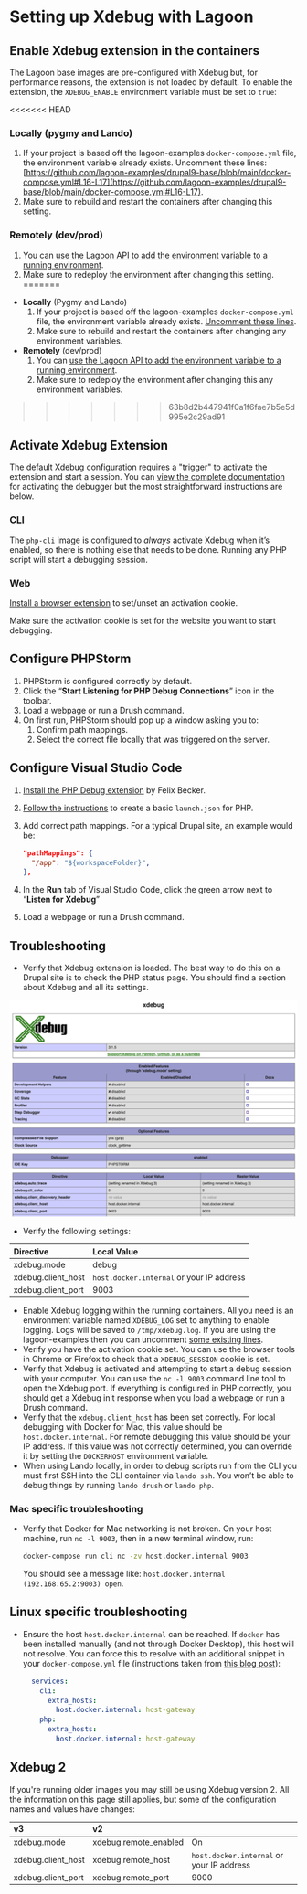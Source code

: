 # Setting up Xdebug with Lagoon

## Enable Xdebug extension in the containers

The Lagoon base images are pre-configured with Xdebug but, for performance
reasons, the extension is not loaded by default. To enable the extension, the
`XDEBUG_ENABLE` environment variable must be set to `true`:

<<<<<<< HEAD
### Locally \(pygmy and Lando\)

1. If your project is based off the lagoon-examples `docker-compose.yml`
      file, the environment variable already exists. Uncomment these lines:
      [https://github.com/lagoon-examples/drupal9-base/blob/main/docker-compose.yml#L16-L17](https://github.com/lagoon-examples/drupal9-base/blob/main/docker-compose.yml#L16-L17).
2. Make sure to rebuild and restart the containers after changing this
      setting.

### Remotely \(dev/prod\)

1. You can
      [use the Lagoon API to add the environment variable to a running environment](../concepts-advanced/environment-variables.md#runtime-environment-variables-lagoon-api).
2. Make sure to redeploy the environment after changing this setting.
=======
- **Locally** (Pygmy and Lando)
  1.  If your project is based off the lagoon-examples `docker-compose.yml`
      file, the environment variable already exists. [Uncomment these lines](https://github.com/lagoon-examples/drupal10-base/blob/main/docker-compose.yml#L14-L15).
  2.  Make sure to rebuild and restart the containers after changing any
      environment variables.
- **Remotely** (dev/prod)
  1.  You can
      [use the Lagoon API to add the environment variable to a running environment](environment-variables.md#runtime-environment-variables-lagoon-api).
  2.  Make sure to redeploy the environment after changing this any
      environment variables.
>>>>>>> 63b8d2b447941f0a1f6fae7b5e5d995e2c29ad91

## Activate Xdebug Extension

The default Xdebug configuration requires a "trigger" to activate the extension
and start a session. You can [view the complete documentation](https://xdebug.org/docs/step_debug#activate_debugger)
for activating the debugger but the most straightforward instructions are below.

### CLI

The `php-cli` image is configured to _always_ activate Xdebug when it’s enabled,
so there is nothing else that needs to be done. Running any PHP script will
start a debugging session.

### Web

[Install a browser extension](https://xdebug.org/docs/step_debug#browser-extensions)
to set/unset an activation cookie.

Make sure the activation cookie is set for the website you want to start
debugging.

## Configure PHPStorm

1. PHPStorm is configured correctly by default.
2. Click the “**Start Listening for PHP Debug Connections**” icon in the
   toolbar.
3. Load a webpage or run a Drush command.
4. On first run, PHPStorm should pop up a window asking you to:
   1. Confirm path mappings.
   2. Select the correct file locally that was triggered on the server.

## Configure Visual Studio Code

1. [Install the PHP Debug extension](https://marketplace.visualstudio.com/items?itemName=felixfbecker.php-debug)
   by Felix Becker.
2. [Follow the instructions](https://marketplace.visualstudio.com/items?itemName=felixfbecker.php-debug#vs-code-configuration)
   to create a basic `launch.json` for PHP.
3. Add correct path mappings. For a typical Drupal site, an example would be:

   ```json title="launch.json"
   "pathMappings": {
     "/app": "${workspaceFolder}",
   },
   ```

4. In the **Run** tab of Visual Studio Code, click the green arrow next to
   “**Listen for Xdebug**”
5. Load a webpage or run a Drush command.

## Troubleshooting

- Verify that Xdebug extension is loaded. The best way to do this on a Drupal
  site is to check the PHP status page. You should find a section about Xdebug
  and all its settings.

![phpinfo results](../images/phpinfo.png)

- Verify the following settings:

| Directive          | Local Value                               |
|:-------------------|:------------------------------------------|
| xdebug.mode        | debug                                     |
| xdebug.client_host | `host.docker.internal` or your IP address |
| xdebug.client_port | 9003                                      |

- Enable Xdebug logging within the running containers. All you need is an
  environment variable named `XDEBUG_LOG` set to anything to enable logging.
  Logs will be saved to `/tmp/xdebug.log`. If you are using the lagoon-examples
  then you can uncomment [some existing lines](https://github.com/lagoon-examples/drupal10-base/blob/main/docker-compose.yml#L16-L18).
- Verify you have the activation cookie set. You can use the browser tools in
  Chrome or Firefox to check that a `XDEBUG_SESSION` cookie is set.
- Verify that Xdebug is activated and attempting to start a debug session with
  your computer. You can use the `nc -l 9003` command line tool to open the
  Xdebug port. If everything is configured in PHP correctly, you should get a
  Xdebug init response when you load a webpage or run a Drush command.
- Verify that the `xdebug.client_host` has been set correctly. For local
  debugging with Docker for Mac, this value should be `host.docker.internal`.
  For remote debugging this value should be your IP address. If this value was
  not correctly determined, you can override it by setting the `DOCKERHOST`
  environment variable.
- When using Lando locally, in order to debug scripts run from the CLI you must
  first SSH into the CLI container via `lando ssh`. You won’t be able to debug
  things by running `lando drush` or `lando php`.

### Mac specific troubleshooting

- Verify that Docker for Mac networking is not broken. On your host machine, run
  `nc -l 9003`, then in a new terminal window, run:

  ```bash title="Verify Docker for Mac networking"
  docker-compose run cli nc -zv host.docker.internal 9003
  ```

  You should see a message like:
  `host.docker.internal (192.168.65.2:9003) open`.

## Linux specific troubleshooting

- Ensure the host `host.docker.internal` can be reached. If `docker` has been
  installed manually (and not through Docker Desktop), this host will not
  resolve. You can force this to resolve with an additional snippet in your
  `docker-compose.yml` file (instructions taken from [this blog post](https://medium.com/the-sensiolabs-tech-blog/how-to-use-xdebug-in-docker-phpstorm-76d998ef2534)):

  ```yaml title="docker-compose.yml alterations for Linux"
    services:
      cli:
        extra_hosts:
          host.docker.internal: host-gateway
      php:
        extra_hosts:
          host.docker.internal: host-gateway
  ```

## Xdebug 2

If you're running older images you may still be using Xdebug version 2. All the
information on this page still applies, but some of the configuration names and
values have changes:

| v3                 | v2                    |                                           |
|:-------------------|:----------------------|:------------------------------------------|
| xdebug.mode        | xdebug.remote_enabled | On                                        |
| xdebug.client_host | xdebug.remote_host    | `host.docker.internal` or your IP address |
| xdebug.client_port | xdebug.remote_port    | 9000                                      |
